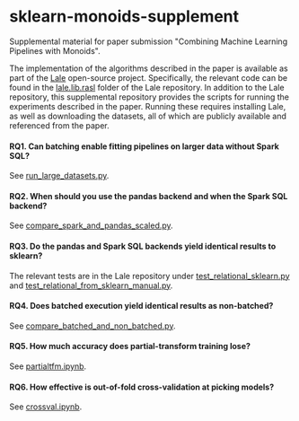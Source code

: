 # sklearn-monoids-supplement

Supplemental material for paper submission
"Combining Machine Learning Pipelines with Monoids".

The implementation of the algorithms described in the paper is
available as part of the [Lale](https://github.com/ibm/lale)
open-source project.
Specifically, the relevant code can be found in the
[lale.lib.rasl](https://github.com/IBM/lale/tree/master/lale/lib/rasl)
folder of the Lale repository.
In addition to the Lale repository, this supplemental repository provides
the scripts for running the experiments described in the paper.
Running these requires installing Lale, as well as downloading the
datasets, all of which are publicly available and referenced from the
paper.

#### RQ1. Can batching enable fitting pipelines on larger data without Spark SQL?

See [run_large_datasets.py](run_large_datasets.py).

#### RQ2. When should you use the pandas backend and when the Spark SQL backend?

See [compare_spark_and_pandas_scaled.py](compare_spark_and_pandas_scaled.py).

#### RQ3. Do the pandas and Spark SQL backends yield identical results to sklearn?

The relevant tests are in the Lale repository under
[test_relational_sklearn.py](https://github.com/IBM/lale/blob/master/test/test_relational_sklearn.py)
and
[test_relational_from_sklearn_manual.py](https://github.com/IBM/lale/blob/master/test/test_relational_from_sklearn_manual.py).

#### RQ4. Does batched execution yield identical results as non-batched?

See [compare_batched_and_non_batched.py](compare_batched_and_non_batched.py).

#### RQ5. How much accuracy does partial-transform training lose?

See [partialtfm.ipynb](partialtfm.ipynb).

#### RQ6. How effective is out-of-fold cross-validation at picking models?

See [crossval.ipynb](crossval.ipynb).
